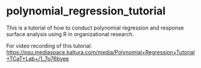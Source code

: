 # polynomial_regression_tutorial
This is a tutorial of how to conduct polynomial regression and response surface analysis using R in organizational research. 

For video recording of this tutorial: https://psu.mediaspace.kaltura.com/media/Polynomial+Regression+Tutorial+TCaT+Lab+/1_7o76bvee 
